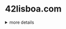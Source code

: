 <!--
**Jonadabe/Jonadabe** is a ✨ _special_ ✨ repository because its `README.md` (this file) appears on your GitHub profile.

Here are some ideas to get you started:

- 🔭 I’m currently working on ...
- 🌱 I’m currently learning ...
- 👯 I’m looking to collaborate on ...
- 🤔 I’m looking for help with ...
- 💬 Ask me about ...
- 📫 How to reach me: ...
- 😄 Pronouns: ...
- ⚡ Fun fact: ...
-->
<!-- <b>Installation Instructions</b> -->

# 42lisboa.com
<details>
  <summary>more details</summary>
  
  [![cosvaldo's 42 stats](https://badge42.vercel.app/api/v2/clal41ydp00350gmndds1fjrl/stats?cursusId=21&coalitionId=290)](https://github.com/JaeSeoKim/badge42)

## 42 Libft
<details>
  <summary>more details</summary>

  [![cosvaldo's 42 Libft Score](https://badge42.vercel.app/api/v2/clal41ydp00350gmndds1fjrl/project/2848806)](https://github.com/JaeSeoKim/badge42)
  
</details>

## Born 2 be root
<details>
  <summary>more details</summary>

  [![cosvaldo's 42 Born2beroot Score](https://badge42.vercel.app/api/v2/clal41ydp00350gmndds1fjrl/project/2867590)](https://github.com/JaeSeoKim/badge42)

</details>

## Get next line
<details>
  <summary>more details</summary>

  [![cosvaldo's 42 get_next_line Score](https://badge42.vercel.app/api/v2/clal41ydp00350gmndds1fjrl/project/2867593)](https://github.com/JaeSeoKim/badge42)
    
</details>

## FT printf
<details>
  <summary>more details</summary>
  
  [![cosvaldo's 42 ft_printf Score](https://badge42.vercel.app/api/v2/clal41ydp00350gmndds1fjrl/project/2867592)](https://github.com/JaeSeoKim/badge42)

</details>

# Some of my skills (in no particular order)
<details>
  <summary>more details</summary>

  [![Some of my skills](https://skillicons.dev/icons?i=ai,bash,bootstrap,c,cmake,css,git,github,html,linux,md,mysql,ps,pr,py,rasperrypi,regex,sketchup,vim,vscode,wordpress)](https://skillicons.dev)

</details>
  
</details>
